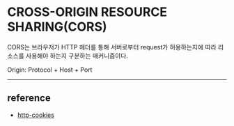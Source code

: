 
# CROSS-ORIGIN RESOURCE SHARING(CORS)

CORS는 브라우저가 HTTP 헤더를 통해 서버로부터 request가 허용하는지에 따라 리소스를 사용해야 하는지 구분하는 매커니즘이다.


Origin: Protocol + Host + Port

---

## reference

- [http-cookies](https://developer.mozilla.org/en-US/docs/Web/HTTP/Cookies)